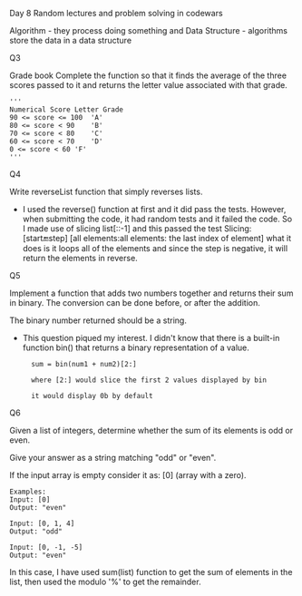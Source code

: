 Day 8 Random lectures and problem solving in codewars

Algorithm - they process doing something and
Data Structure - algorithms store the data in a data structure

Q3

Grade book
Complete the function so that it finds the average of the three scores passed to it and returns the letter value associated with that grade.

    '''
    Numerical Score	Letter Grade
    90 <= score <= 100	'A'
    80 <= score < 90	'B'
    70 <= score < 80	'C'
    60 <= score < 70	'D'
    0 <= score < 60	'F'
    '''

Q4

Write reverseList function that simply reverses lists.

- I used the reverse() function at first and it did pass the tests. However, when submitting the code,
it had random tests and it failed the code. So I made use of slicing list[::-1] and this passed the test
Slicing:
[start:end:step] [all elements:all elements: the last index of element]
what it does is it loops all of the elements and since the step is negative, it will return the elements in reverse.

Q5

Implement a function that adds two numbers together and returns their sum in binary. The conversion can be done before, or after the addition.

The binary number returned should be a string.
- This question piqued my interest. I didn't know that there is a built-in function bin()
that returns a binary representation of a value.
        
        sum = bin(num1 + num2)[2:]
        
        where [2:] would slice the first 2 values displayed by bin
        
        it would display 0b by default

Q6

Given a list of integers, determine whether the sum of its elements is odd or even.

Give your answer as a string matching "odd" or "even".

If the input array is empty consider it as: [0] (array with a zero).

    Examples:
    Input: [0]
    Output: "even"
    
    Input: [0, 1, 4]
    Output: "odd"
    
    Input: [0, -1, -5]
    Output: "even"
In this case, I have used sum(list) function to get the sum of elements in the list, then used the modulo '%' to get the remainder.
